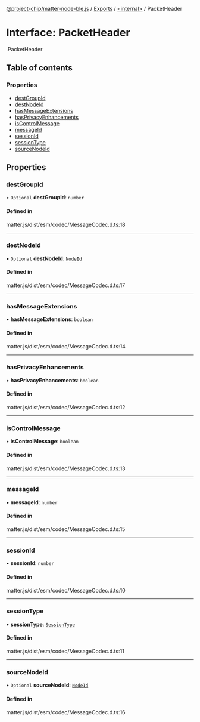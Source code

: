 [@project-chip/matter-node-ble.js](../README.md) / [Exports](../modules.md) / [<internal\>](../modules/internal_.md) / PacketHeader

# Interface: PacketHeader

[<internal>](../modules/internal_.md).PacketHeader

## Table of contents

### Properties

- [destGroupId](internal_.PacketHeader.md#destgroupid)
- [destNodeId](internal_.PacketHeader.md#destnodeid)
- [hasMessageExtensions](internal_.PacketHeader.md#hasmessageextensions)
- [hasPrivacyEnhancements](internal_.PacketHeader.md#hasprivacyenhancements)
- [isControlMessage](internal_.PacketHeader.md#iscontrolmessage)
- [messageId](internal_.PacketHeader.md#messageid)
- [sessionId](internal_.PacketHeader.md#sessionid)
- [sessionType](internal_.PacketHeader.md#sessiontype)
- [sourceNodeId](internal_.PacketHeader.md#sourcenodeid)

## Properties

### destGroupId

• `Optional` **destGroupId**: `number`

#### Defined in

matter.js/dist/esm/codec/MessageCodec.d.ts:18

___

### destNodeId

• `Optional` **destNodeId**: [`NodeId`](../modules/internal_.md#nodeid)

#### Defined in

matter.js/dist/esm/codec/MessageCodec.d.ts:17

___

### hasMessageExtensions

• **hasMessageExtensions**: `boolean`

#### Defined in

matter.js/dist/esm/codec/MessageCodec.d.ts:14

___

### hasPrivacyEnhancements

• **hasPrivacyEnhancements**: `boolean`

#### Defined in

matter.js/dist/esm/codec/MessageCodec.d.ts:12

___

### isControlMessage

• **isControlMessage**: `boolean`

#### Defined in

matter.js/dist/esm/codec/MessageCodec.d.ts:13

___

### messageId

• **messageId**: `number`

#### Defined in

matter.js/dist/esm/codec/MessageCodec.d.ts:15

___

### sessionId

• **sessionId**: `number`

#### Defined in

matter.js/dist/esm/codec/MessageCodec.d.ts:10

___

### sessionType

• **sessionType**: [`SessionType`](../enums/internal_.SessionType.md)

#### Defined in

matter.js/dist/esm/codec/MessageCodec.d.ts:11

___

### sourceNodeId

• `Optional` **sourceNodeId**: [`NodeId`](../modules/internal_.md#nodeid)

#### Defined in

matter.js/dist/esm/codec/MessageCodec.d.ts:16
